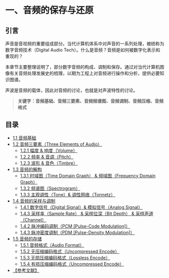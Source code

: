 
# 一、音频的保存与还原

## **引言**
声音是音视频的重要组成部分。当代计算机体系中对声音的一系列处理，被统称为数字音频技术（Digital Audio Tech）。什么是音频？音频是如何被数字化表示和重现的？

本章节主要整理说明了，部分数字音频的构成、调制和保存。通过对当代计算机图像有关音频处理发展史的梳理，以期为工程上对音频进行操作和分析，提供必要知识图谱。

声波是音频的载体，因此对音频的讨论，也就是对声波特性的讨论。

>**关键字：音频基础、音频三要素、音频频谱图、音频调制、音频压缩、音频格式**

## **目录**
* [1.1 音频基础](Docs_1_1.md)
* [1.2 音频三要素（Three Elements of Audio）]()
	* [1.2.1 幅度 & 响度（Volume）]()
	* [1.2.2 频率 & 音调（Pitch）]()
	* [1.2.3 波形 & 音色（Timbre）]()
* [1.3 音频的解构]()
	* [1.3.1 时域图（Time Domain Graph） & 频域图（Frequency Domain Graph）]()
	* [1.3.2 频谱图（Spectrogram）]()
	* [1.3.3 主观调性（Tone）& 调性网络（Tonnetz）]()
* [1.4 音频的采样与调制]()
	* [1.4.1 数字信号（Digital Signal）& 模拟信号（Analog Signal）]()
	* [1.4.3 采样率（Sample Rate） & 采样位深（Bit Depth） & 采样声道（Channel）]()
	* [1.4.2 脉冲编码调制（PCM [Pulse-Code Modulation]）]()
	* [1.4.3 脉冲密度调制（PDM [Pulse-Density Modulation]）]()
* [1.5 音频的存储]()
	* [1.5.1 音频格式（Audio Format）]()
	* [1.5.2 无压缩编码格式（Uncompressed Encode）]()
	* [1.5.3 无损压缩编码格式（Lossless Encode）]()
	* [1.5.4 有损压缩编码格式（Uncompressed Encode）]()
* [【参考文献】](References_1.md)
